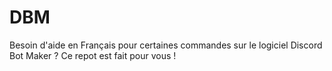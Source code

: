 # DBM
Besoin d'aide en Français pour certaines commandes sur le logiciel Discord Bot Maker ? Ce repot est fait pour vous !

